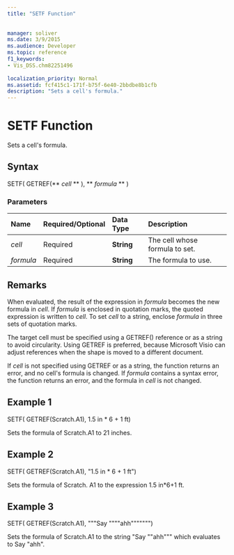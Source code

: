 ```yaml
---
title: "SETF Function"
 
 
manager: soliver
ms.date: 3/9/2015
ms.audience: Developer
ms.topic: reference
f1_keywords:
- Vis_DSS.chm82251496
 
localization_priority: Normal
ms.assetid: fcf415c1-171f-b75f-6e40-2bbdbe8b1cfb
description: "Sets a cell's formula."
---
```


# SETF Function

Sets a cell's formula. 
  
## Syntax

SETF( GETREF(** *cell* ** ), ** *formula* ** ) 
  
### Parameters

|**Name**|**Required/Optional**|**Data Type**|**Description**|
|:-----|:-----|:-----|:-----|
| _cell_ <br/> |Required  <br/> |**String** <br/> |The cell whose formula to set.  <br/> |
| _formula_ <br/> |Required  <br/> |**String** <br/> |The formula to use.  <br/> |
   
## Remarks

When evaluated, the result of the expression in  _formula_ becomes the new formula in  _cell_. If  _formula_ is enclosed in quotation marks, the quoted expression is written to  _cell_. To set  _cell_ to a string, enclose  _formula_ in three sets of quotation marks. 
  
The target cell must be specified using a GETREF() reference or as a string to avoid circularity. Using GETREF is preferred, because Microsoft Visio can adjust references when the shape is moved to a different document.
  
If  _cell_ is not specified using GETREF or as a string, the function returns an error, and no cell's formula is changed. If  _formula_ contains a syntax error, the function returns an error, and the formula in  _cell_ is not changed. 
  
## Example 1

SETF( GETREF(Scratch.A1), 1.5 in \* 6 + 1 ft)
  
Sets the formula of Scratch.A1 to 21 inches.
  
## Example 2

SETF( GETREF(Scratch.A1), "1.5 in \* 6 + 1 ft")
  
Sets the formula of Scratch. A1 to the expression 1.5 in\*6+1 ft.
  
## Example 3

SETF( GETREF(Scratch.A1), """Say """"ahh""""""")
  
Sets the formula of Scratch.A1 to the string "Say ""ahh""" which evaluates to Say "ahh".
  

